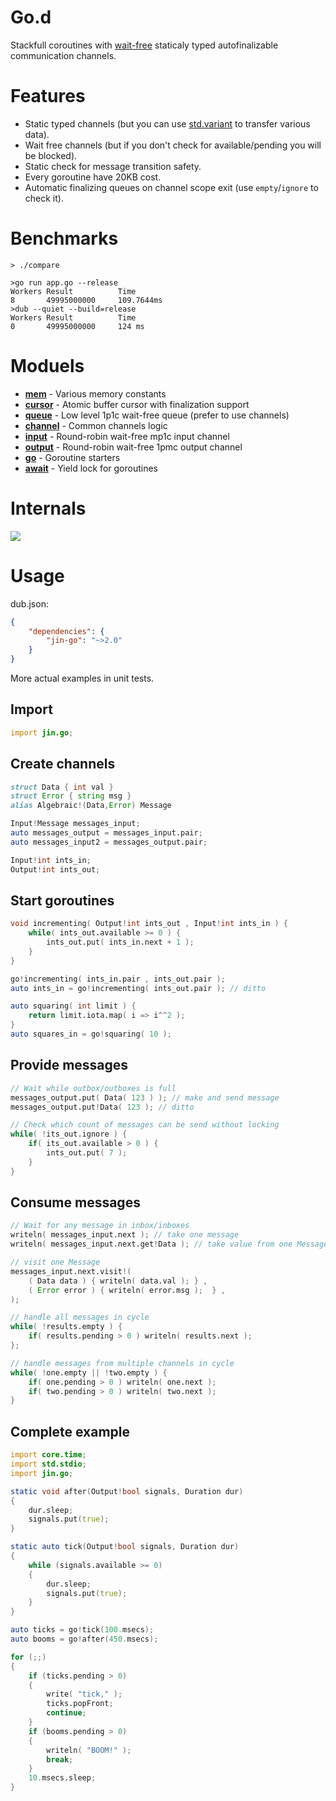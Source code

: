 # Go.d

Stackfull coroutines with [wait-free](https://en.wikipedia.org/wiki/Non-blocking_algorithm#Wait-freedom) staticaly typed autofinalizable communication channels.

# Features

* Static typed channels (but you can use [std.variant](https://dlang.org/library/std/variant.html) to transfer various data).
* Wait free channels (but if you don't check for available/pending you will be blocked).
* Static check for message transition safety.
* Every goroutine have 20KB cost.
* Automatic finalizing queues on channel scope exit (use `empty`/`ignore` to check it).

# Benchmarks

```
> ./compare

>go run app.go --release
Workers Result          Time
8       49995000000     109.7644ms
>dub --quiet --build=release
Workers Result          Time
0       49995000000     124 ms
```

# Moduels

- **[mem](source/jin/go/mem.d)** - Various memory constants
- **[cursor](source/jin/go/cursor.d)** - Atomic buffer cursor with finalization support
- **[queue](source/jin/go/queue.d)** - Low level 1p1c wait-free queue (prefer to use channels)
- **[channel](source/jin/go/channel.d)** - Common channels logic
- **[input](source/jin/go/input.d)** - Round-robin wait-free mp1c input channel
- **[output](source/jin/go/output.d)** - Round-robin wait-free 1pmc output channel
- **[go](source/jin/go/go.d)** - Goroutine starters
- **[await](source/jin/go/await.d)** - Yield lock for goroutines

# Internals

![](readme.drawio.svg)

# Usage

dub.json:
```json
{
	"dependencies": {
		"jin-go": "~>2.0"
	}
}
```

More actual examples in unit tests.

## Import
```d
import jin.go;
```

## Create channels

```d
struct Data { int val }
struct Error { string msg }
alias Algebraic!(Data,Error) Message 

Input!Message messages_input;
auto messages_output = messages_input.pair;
auto messages_input2 = messages_output.pair;

Input!int ints_in;
Output!int ints_out;
```

## Start goroutines

```d
void incrementing( Output!int ints_out , Input!int ints_in ) {
	while( ints_out.available >= 0 ) {
		ints_out.put( ints_in.next + 1 );
	}
}

go!incrementing( ints_in.pair , ints_out.pair );
auto ints_in = go!incrementing( ints_out.pair ); // ditto

auto squaring( int limit ) {
	return limit.iota.map( i => i^^2 );
}
auto squares_in = go!squaring( 10 );
```

## Provide messages

```d
// Wait while outbox/outboxes is full
messages_output.put( Data( 123 ) ); // make and send message
messages_output.put!Data( 123 ); // ditto

// Check which count of messages can be send without locking
while( !its_out.ignore ) {
	if( its_out.available > 0 ) {
		ints_out.put( 7 );
	}
}
```

## Consume messages

```d
// Wait for any message in inbox/inboxes
writeln( messages_input.next ); // take one message
writeln( messages_input.next.get!Data ); // take value from one Message

// visit one Message
messages_input.next.visit!(
	( Data data ) { writeln( data.val ); } ,
	( Error error ) { writeln( error.msg );  } ,
);

// handle all messages in cycle
while( !results.empty ) {
	if( results.pending > 0 ) writeln( results.next );
};

// handle messages from multiple channels in cycle
while( !one.empty || !two.empty ) {
	if( one.pending > 0 ) writeln( one.next );
	if( two.pending > 0 ) writeln( two.next );
}
```
 
## Complete example

```d
import core.time;
import std.stdio;
import jin.go;

static void after(Output!bool signals, Duration dur)
{
	dur.sleep;
	signals.put(true);
}

static auto tick(Output!bool signals, Duration dur)
{
	while (signals.available >= 0)
	{
		dur.sleep;
		signals.put(true);
	}
}

auto ticks = go!tick(100.msecs);
auto booms = go!after(450.msecs);

for (;;)
{
	if (ticks.pending > 0)
	{
		write( "tick," );
		ticks.popFront;
		continue;
	}
	if (booms.pending > 0)
	{
		writeln( "BOOM!" );
		break;
	}
	10.msecs.sleep;
}
```
